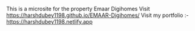 This is a microsite for the property Emaar Digihomes
Visit https://harshdubey1198.github.io/EMAAR-Digihomes/
Visit my portfolio :- https://harshdubey1198.netlify.app
  
